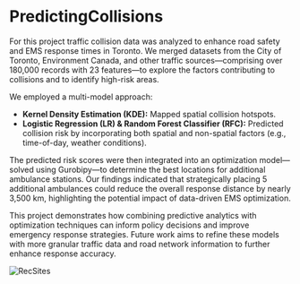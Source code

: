 # PredictingCollisions

For this project traffic collision data was analyzed to enhance road safety and EMS response times in Toronto. We merged datasets from the City of Toronto, Environment Canada, and other traffic sources—comprising over 180,000 records with 23 features—to explore the factors contributing to collisions and to identify high-risk areas.

We employed a multi-model approach:
- **Kernel Density Estimation (KDE):** Mapped spatial collision hotspots.
- **Logistic Regression (LR) & Random Forest Classifier (RFC):** Predicted collision risk by incorporating both spatial and non-spatial factors (e.g., time-of-day, weather conditions).
  
The predicted risk scores were then integrated into an optimization model—solved using Gurobipy—to determine the best locations for additional ambulance stations. Our findings indicated that strategically placing 5 additional ambulances could reduce the overall response distance by nearly 3,500 km, highlighting the potential impact of data-driven EMS optimization.

This project demonstrates how combining predictive analytics with optimization techniques can inform policy decisions and improve emergency response strategies. Future work aims to refine these models with more granular traffic data and road network information to further enhance response accuracy.

![RecSites](https://github.com/user-attachments/assets/bdc0f7db-6a6d-40cf-9f97-50b0570a0555)
